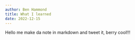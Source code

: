```yaml
---
author: Ben Hammond
title: What I learned
date: 2022-12-15
---
```


Hello me make da note in markdown and tweet it, berry cool!!!
